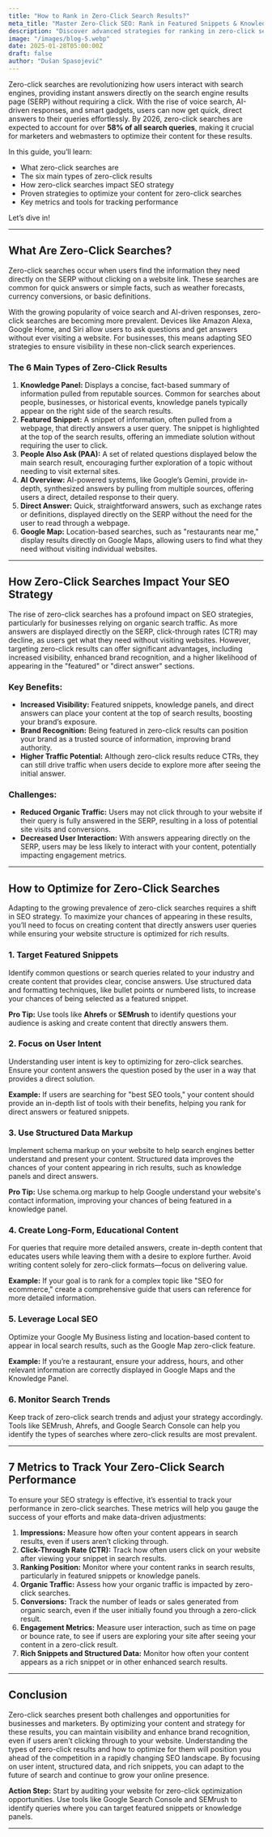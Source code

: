 ```yaml
---
title: "How to Rank in Zero-Click Search Results?"
meta_title: "Master Zero-Click SEO: Rank in Featured Snippets & Knowledge Panels"
description: "Discover advanced strategies for ranking in zero-click search results. Learn how to optimize for featured snippets, knowledge panels, and other rich results that drive visibility and traffic."
image: "/images/blog-5.webp"
date: 2025-01-28T05:00:00Z
draft: false
author: "Dušan Spasojević"
---
```


Zero-click searches are revolutionizing how users interact with search engines, providing instant answers directly on the search engine results page (SERP) without requiring a click. With the rise of voice search, AI-driven responses, and smart gadgets, users can now get quick, direct answers to their queries effortlessly. By 2026, zero-click searches are expected to account for over **58% of all search queries**, making it crucial for marketers and webmasters to optimize their content for these results.

In this guide, you’ll learn:

- What zero-click searches are
- The six main types of zero-click results
- How zero-click searches impact SEO strategy
- Proven strategies to optimize your content for zero-click searches
- Key metrics and tools for tracking performance

Let’s dive in!

---

## What Are Zero-Click Searches?

Zero-click searches occur when users find the information they need directly on the SERP without clicking on a website link. These searches are common for quick answers or simple facts, such as weather forecasts, currency conversions, or basic definitions.

With the growing popularity of voice search and AI-driven responses, zero-click searches are becoming more prevalent. Devices like Amazon Alexa, Google Home, and Siri allow users to ask questions and get answers without ever visiting a website. For businesses, this means adapting SEO strategies to ensure visibility in these non-click search experiences.

### The 6 Main Types of Zero-Click Results

1. **Knowledge Panel:** Displays a concise, fact-based summary of information pulled from reputable sources. Common for searches about people, businesses, or historical events, knowledge panels typically appear on the right side of the search results.
2. **Featured Snippet:** A snippet of information, often pulled from a webpage, that directly answers a user query. The snippet is highlighted at the top of the search results, offering an immediate solution without requiring the user to click.
3. **People Also Ask (PAA):** A set of related questions displayed below the main search result, encouraging further exploration of a topic without needing to visit external sites.
4. **AI Overview:** AI-powered systems, like Google’s Gemini, provide in-depth, synthesized answers by pulling from multiple sources, offering users a direct, detailed response to their query.
5. **Direct Answer:** Quick, straightforward answers, such as exchange rates or definitions, displayed directly on the SERP without the need for the user to read through a webpage.
6. **Google Map:** Location-based searches, such as "restaurants near me," display results directly on Google Maps, allowing users to find what they need without visiting individual websites.

---

## How Zero-Click Searches Impact Your SEO Strategy

The rise of zero-click searches has a profound impact on SEO strategies, particularly for businesses relying on organic search traffic. As more answers are displayed directly on the SERP, click-through rates (CTR) may decline, as users get what they need without visiting websites. However, targeting zero-click results can offer significant advantages, including increased visibility, enhanced brand recognition, and a higher likelihood of appearing in the "featured" or "direct answer" sections.

### Key Benefits:

- **Increased Visibility:** Featured snippets, knowledge panels, and direct answers can place your content at the top of search results, boosting your brand’s exposure.
- **Brand Recognition:** Being featured in zero-click results can position your brand as a trusted source of information, improving brand authority.
- **Higher Traffic Potential:** Although zero-click results reduce CTRs, they can still drive traffic when users decide to explore more after seeing the initial answer.

### Challenges:

- **Reduced Organic Traffic:** Users may not click through to your website if their query is fully answered in the SERP, resulting in a loss of potential site visits and conversions.
- **Decreased User Interaction:** With answers appearing directly on the SERP, users may be less likely to interact with your content, potentially impacting engagement metrics.

---

## How to Optimize for Zero-Click Searches

Adapting to the growing prevalence of zero-click searches requires a shift in SEO strategy. To maximize your chances of appearing in these results, you’ll need to focus on creating content that directly answers user queries while ensuring your website structure is optimized for rich results.

### 1. Target Featured Snippets

Identify common questions or search queries related to your industry and create content that provides clear, concise answers. Use structured data and formatting techniques, like bullet points or numbered lists, to increase your chances of being selected as a featured snippet.

**Pro Tip:** Use tools like **Ahrefs** or **SEMrush** to identify questions your audience is asking and create content that directly answers them.

### 2. Focus on User Intent

Understanding user intent is key to optimizing for zero-click searches. Ensure your content answers the question posed by the user in a way that provides a direct solution.

**Example:** If users are searching for "best SEO tools," your content should provide an in-depth list of tools with their benefits, helping you rank for direct answers or featured snippets.

### 3. Use Structured Data Markup

Implement schema markup on your website to help search engines better understand and present your content. Structured data improves the chances of your content appearing in rich results, such as knowledge panels and direct answers.

**Pro Tip:** Use schema.org markup to help Google understand your website's contact information, improving your chances of being featured in a knowledge panel.

### 4. Create Long-Form, Educational Content

For queries that require more detailed answers, create in-depth content that educates users while leaving them with a desire to explore further. Avoid writing content solely for zero-click formats—focus on delivering value.

**Example:** If your goal is to rank for a complex topic like "SEO for ecommerce," create a comprehensive guide that users can reference for more detailed information.

### 5. Leverage Local SEO

Optimize your Google My Business listing and location-based content to appear in local search results, such as the Google Map zero-click feature.

**Example:** If you’re a restaurant, ensure your address, hours, and other relevant information are correctly displayed in Google Maps and the Knowledge Panel.

### 6. Monitor Search Trends

Keep track of zero-click search trends and adjust your strategy accordingly. Tools like SEMrush, Ahrefs, and Google Search Console can help you identify the types of searches where zero-click results are most prevalent.

---

## 7 Metrics to Track Your Zero-Click Search Performance

To ensure your SEO strategy is effective, it’s essential to track your performance in zero-click searches. These metrics will help you gauge the success of your efforts and make data-driven adjustments:

1. **Impressions:** Measure how often your content appears in search results, even if users aren’t clicking through.
2. **Click-Through Rate (CTR):** Track how often users click on your website after viewing your snippet in search results.
3. **Ranking Position:** Monitor where your content ranks in search results, particularly in featured snippets or knowledge panels.
4. **Organic Traffic:** Assess how your organic traffic is impacted by zero-click searches.
5. **Conversions:** Track the number of leads or sales generated from organic search, even if the user initially found you through a zero-click result.
6. **Engagement Metrics:** Measure user interaction, such as time on page or bounce rate, to see if users are exploring your site after seeing your content in a zero-click result.
7. **Rich Snippets and Structured Data:** Monitor how often your content appears as a rich snippet or in other enhanced search results.

---

## Conclusion

Zero-click searches present both challenges and opportunities for businesses and marketers. By optimizing your content and strategy for these results, you can maintain visibility and enhance brand recognition, even if users aren’t clicking through to your website. Understanding the types of zero-click results and how to optimize for them will position you ahead of the competition in a rapidly changing SEO landscape. By focusing on user intent, structured data, and rich snippets, you can adapt to the future of search and continue to grow your online presence.

**Action Step:** Start by auditing your website for zero-click optimization opportunities. Use tools like Google Search Console and SEMrush to identify queries where you can target featured snippets or knowledge panels.

---
